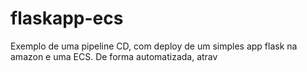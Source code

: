 # flaskapp-ecs
Exemplo de uma pipeline CD, com deploy de um simples app flask na amazon e uma ECS. De forma automatizada, atrav
